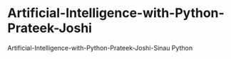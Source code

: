 # Artificial-Intelligence-with-Python-Prateek-Joshi
Artificial-Intelligence-with-Python-Prateek-Joshi-Sinau Python

